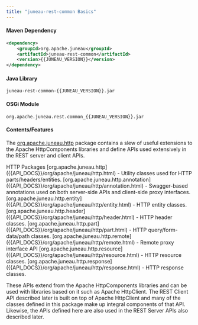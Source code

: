 ```yaml
---
title: "juneau-rest-common Basics"
---
```


#### Maven Dependency

```xml
<dependency>
    <groupId>org.apache.juneau</groupId>
    <artifactId>juneau-rest-common</artifactId>
    <version>{{JUNEAU_VERSION}}</version>
</dependency>
```

#### Java Library

```text
juneau-rest-common-{{JUNEAU_VERSION}}.jar
```

#### OSGi Module

```text
org.apache.juneau.rest.common_{{JUNEAU_VERSION}}.jar
```

#### Contents/Features

The [org.apache.juneau.http]({{API_DOCS}}/org/apache/juneau/http.html) package contains a slew of useful extensions to the Apache
HttpComponents libraries and define APIs used extensively in the REST server and client APIs.

<tree>
<node-0>HTTP Packages</node-0>
<node-1><java-package>[org.apache.juneau.http]({{API_DOCS}}/org/apache/juneau/http.html)</java-package> - Utility classes used for HTTP parts/headers/entities.</node-1>
<node-1><java-package>[org.apache.juneau.http.annotation]({{API_DOCS}}/org/apache/juneau/http/annotation.html)</java-package> - Swagger-based annotations used on both server-side APIs and client-side proxy interfaces.</node-1>
<node-1><java-package>[org.apache.juneau.http.entity]({{API_DOCS}}/org/apache/juneau/http/entity.html)</java-package> - HTTP entity classes.</node-1>
<node-1><java-package>[org.apache.juneau.http.header]({{API_DOCS}}/org/apache/juneau/http/header.html)</java-package> - HTTP header classes.</node-1>
<node-1><java-package>[org.apache.juneau.http.part]({{API_DOCS}}/org/apache/juneau/http/part.html)</java-package> - HTTP query/form-data/path classes.</node-1>
<node-1><java-package>[org.apache.juneau.http.remote]({{API_DOCS}}/org/apache/juneau/http/remote.html)</java-package> - Remote proxy interface API</node-1>
<node-1><java-package>[org.apache.juneau.http.resource]({{API_DOCS}}/org/apache/juneau/http/resource.html)</java-package> - HTTP resource classes.</node-1>
<node-1><java-package>[org.apache.juneau.http.response]({{API_DOCS}}/org/apache/juneau/http/response.html)</java-package> - HTTP response classes.</node-1>
</tree>

These APIs extend from the Apache HttpComponents libraries and can be used with libraries based on it such as Apache
HttpClient.
The REST Client API described later is built on top of Apache HttpClient and many of the classes defined in this package
make up integral components of that API.
Likewise, the APIs defined here are also used in the REST Server APIs also described later.
